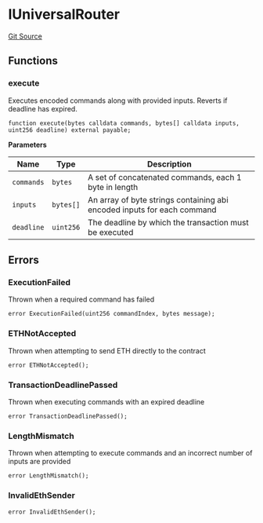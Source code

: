 # IUniversalRouter
[Git Source](https://github.com/EthanOK/swap-token/blob/a2aa2546e6929eba7509523938fdff83b022530a/src/interfaces/IUniversalRouter.sol)


## Functions
### execute

Executes encoded commands along with provided inputs. Reverts if deadline has expired.


```solidity
function execute(bytes calldata commands, bytes[] calldata inputs, uint256 deadline) external payable;
```
**Parameters**

|Name|Type|Description|
|----|----|-----------|
|`commands`|`bytes`|A set of concatenated commands, each 1 byte in length|
|`inputs`|`bytes[]`|An array of byte strings containing abi encoded inputs for each command|
|`deadline`|`uint256`|The deadline by which the transaction must be executed|


## Errors
### ExecutionFailed
Thrown when a required command has failed


```solidity
error ExecutionFailed(uint256 commandIndex, bytes message);
```

### ETHNotAccepted
Thrown when attempting to send ETH directly to the contract


```solidity
error ETHNotAccepted();
```

### TransactionDeadlinePassed
Thrown when executing commands with an expired deadline


```solidity
error TransactionDeadlinePassed();
```

### LengthMismatch
Thrown when attempting to execute commands and an incorrect number of inputs are provided


```solidity
error LengthMismatch();
```

### InvalidEthSender

```solidity
error InvalidEthSender();
```

